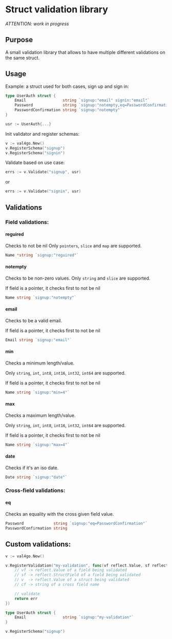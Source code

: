 # Struct validation library

_ATTENTION: work in progress_

## Purpose

A small validation library that allows to have multiple different validations on the same struct.

## Usage

Example: a struct used for both cases, sign up and sign in:

```go
type UserAuth struct {
	Email                string `signup:"email" signin:"email"`
	Password             string `signup:"notempty,eq=PasswordConfirmation" signin:"notempty"`
	PasswordConfirmation string `signup:"notempty"`
}

usr := UserAuth{...}
```

Init validator and register schemas:

```go
v := val4go.New()
v.RegisterSchema("signup")
v.RegisterSchema("signin")
```

Validate based on use case:

```go
errs := v.Validate("signup", usr)
```

or

```go
errs := v.Validate("signin", usr)
```

## Validations

### Field validations:

#### reguired

Checks to not be nil
Only `pointers`, `slice` and `map` are supported.
```go
Name *string `signup:"reguired"`
```

#### notempty

Checks to be non-zero values. Only `string` and `slice` are supported.

If field is a pointer, it checks first to not be nil
```go
Name string `signup:"notempty"`
```

#### email

Checks to be a valid email.

If field is a pointer, it checks first to not be nil
```go
Email string `signup:"email"`
```

#### min

Checks a minimum length/value. 

Only `string`, `int`, `int8`, `int16`, `int32`, `int64` are supported.

If field is a pointer, it checks first to not be nil
```go
Name string `signup:"min=4"`
```

#### max

Checks a maximum length/value. 

Only `string`, `int`, `int8`, `int16`, `int32`, `int64` are supported.

If field is a pointer, it checks first to not be nil
```go
Name string `signup:"max=4"`
```

#### date

Checks if it's an iso date.

```go
Date string `signup:"date"`
```

### Cross-field validations:

#### eq

Checks an equality with the cross given field value. 

```go
Password             string `signup:"eq=PasswordConfirmation"`
PasswordConfirmation string
```

## Custom validations:

```go
v := val4go.New()

v.RegisterValidation("my-validation", func(vf reflect.Value, sf reflect.StructField, v reflect.Value, cf string) error {
	// vf -> reflect.Value of a field being validated
	// sf -> reflect.StructField of a field being validated
	// v  -> reflect.Value of a struct being validated
	// cf -> string of a cross field name

	// validate
	return err
})

type UserAuth struct {
	Email                string `signup:"my-validation"`
}

v.RegisterSchema("signup")

```